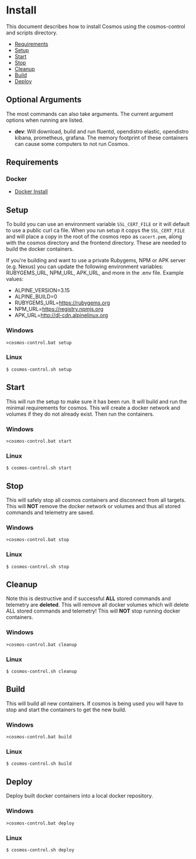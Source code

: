 # Install

This document describes how to install Cosmos using the cosmos-control and scripts directory.

- [Requirements](#Requirements)
- [Setup](#Setup)
- [Start](#Start)
- [Stop](#Stop)
- [Cleanup](#Cleanup)
- [Build](#Build)
- [Deploy](#Deploy)

## Optional Arguments

The most commands can also take arguments. The current argument options when running are listed.

- **dev**: Will download, build and run fluentd, opendistro elastic, opendistro kibana, prometheus, grafana. The memory footprint of these containers can cause some computers to not run Cosmos.

## Requirements

### Docker

- [Docker Install](https://docs.docker.com/engine/install/)

## Setup

To build you can use an environment variable `SSL_CERT_FILE` or it will default to use a public curl ca file. When you run setup it copys the `SSL_CERT_FILE` and will place a copy in the root of the cosmos repo as `cacert.pem`, along with the cosmos directory and the frontend directory. These are needed to build the docker containers.

If you're building and want to use a private Rubygems, NPM or APK server (e.g. Nexus) you can update the following environment variables: RUBYGEMS_URL, NPM_URL, APK_URL, and more in the .env file. Example values:

* ALPINE_VERSION=3.15
* ALPINE_BUILD=0
* RUBYGEMS_URL=https://rubygems.org
* NPM_URL=https://registry.npmjs.org
* APK_URL=http://dl-cdn.alpinelinux.org

### Windows

```
>cosmos-control.bat setup
```

### Linux

```
$ cosmos-control.sh setup
```

## Start

This will run the setup to make sure it has been run. It will build and run the minimal requirements for cosmos. This will create a docker network and volumes if they do not already exist. Then run the containers.
### Windows

```
>cosmos-control.bat start
```

### Linux

```
$ cosmos-control.sh start
```

## Stop

This will safely stop all cosmos containers and disconnect from all targets. This will **NOT** remove the docker network or volumes and thus all stored commands and telemetry are saved.

### Windows

```
>cosmos-control.bat stop
```

### Linux

```
$ cosmos-control.sh stop
```

## Cleanup

Note this is destructive and if successful **ALL** stored commands and telemetry are **deleted**. This will remove all docker volumes which will delete ALL stored commands and telemetry! This will **NOT** stop running docker containers.

### Windows

```
>cosmos-control.bat cleanup
```

### Linux

```
$ cosmos-control.sh cleanup
```

## Build

This will build all new containers. If cosmos is being used you will have to stop and start the containers to get the new build.

### Windows

```
>cosmos-control.bat build
```

### Linux

```
$ cosmos-control.sh build
```

## Deploy

Deploy built docker containers into a local docker repository.

### Windows

```
>cosmos-control.bat deploy
```

### Linux

```
$ cosmos-control.sh deploy
```